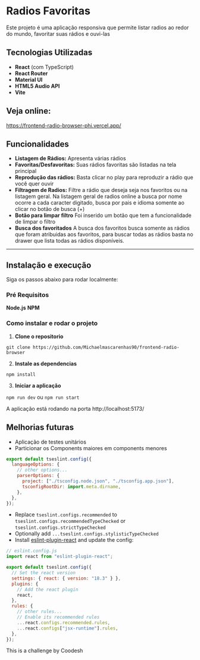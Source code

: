 # Radios Favoritas

Este projeto é uma aplicação responsiva que permite listar radios ao redor do mundo, favoritar suas rádios e ouvi-las

## Tecnologias Utilizadas

- **React** (com TypeScript)
- **React Router**
- **Material UI**
- **HTML5 Audio API**
- **Vite**

## Veja online: 

https://frontend-radio-browser-phi.vercel.app/

## Funcionalidades

- **Listagem de Rádios:** Apresenta várias rádios
- **Favoritas/Desfavoritas:** Suas rádios favoritas são listadas na tela principal
- **Reprodução das rádios:** Basta clicar no play para reproduzir a rádio que você quer ouvir
- **Filtragem de Radios:** Filtre a rádio que deseja seja nos favoritos ou na listagem geral. Na listagem geral de radios online
a busca por nome ocorre a cada caracter digitado, busca por pais e idioma somente ao clicar no botão de busca (+)
- **Botão para limpar filtro** Foi inserido um botão que tem a funcionalidade de limpar o filtro
- **Busca dos favoritados** A busca dos favoritos busca somente as rádios que foram atribuidas aos favoritos, para buscar todas as rádios basta no drawer que lista todas as rádios disponíveis. 

---

## Instalação e execução

Siga os passos abaixo para rodar localmente:

### Pré Requisitos

**Node.js**
**NPM**

### Como instalar e rodar o projeto

1. **Clone o repositorio**

`git clone https://github.com/Michaelmascarenhas90/frontend-radio-browser`

2. **Instale as dependencias**

`npm install`

3. **Iniciar a aplicação**


`npm run dev` ou `npm run start`

A aplicação está rodando na porta http://localhost:5173/

## Melhorias futuras

- Aplicação de testes unitários
- Particionar os Components maiores em components menores

```js
export default tseslint.config({
  languageOptions: {
    // other options...
    parserOptions: {
      project: ["./tsconfig.node.json", "./tsconfig.app.json"],
      tsconfigRootDir: import.meta.dirname,
    },
  },
});
```

- Replace `tseslint.configs.recommended` to `tseslint.configs.recommendedTypeChecked` or `tseslint.configs.strictTypeChecked`
- Optionally add `...tseslint.configs.stylisticTypeChecked`
- Install [eslint-plugin-react](https://github.com/jsx-eslint/eslint-plugin-react) and update the config:

```js
// eslint.config.js
import react from "eslint-plugin-react";

export default tseslint.config({
  // Set the react version
  settings: { react: { version: "18.3" } },
  plugins: {
    // Add the react plugin
    react,
  },
  rules: {
    // other rules...
    // Enable its recommended rules
    ...react.configs.recommended.rules,
    ...react.configs["jsx-runtime"].rules,
  },
});
```

This is a challenge by Coodesh
